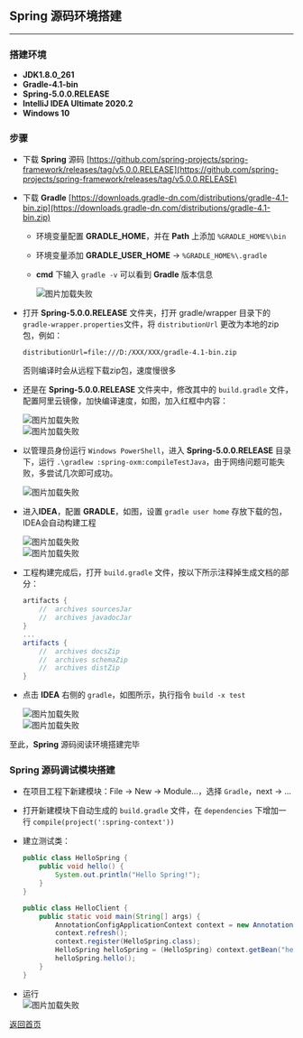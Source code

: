 ## **Spring 源码环境搭建**
-----------

### 搭建环境
* **JDK1.8.0_261**
* **Gradle-4.1-bin**
* **Spring-5.0.0.RELEASE**
* **IntelliJ IDEA Ultimate 2020.2**
* **Windows 10**

### **步骤**
* 下载 **Spring** 源码
[https://github.com/spring-projects/spring-framework/releases/tag/v5.0.0.RELEASE](https://github.com/spring-projects/spring-framework/releases/tag/v5.0.0.RELEASE)
* 下载 **Gradle**
[https://downloads.gradle-dn.com/distributions/gradle-4.1-bin.zip](https://downloads.gradle-dn.com/distributions/gradle-4.1-bin.zip)
    + 环境变量配置 **GRADLE_HOME**，并在 **Path** 上添加 `%GRADLE_HOME%\bin`
    + 环境变量添加 **GRADLE_USER_HOME** -> `%GRADLE_HOME%\.gradle`
    + **cmd** 下输入 `gradle -v` 可以看到 **Gradle** 版本信息  
    
        ![图片加载失败](https://maxwell-blog.cn/image/springsrcenv1.png)
        
* 打开 **Spring-5.0.0.RELEASE** 文件夹，打开 gradle/wrapper 目录下的 `gradle-wrapper.properties`文件，将 `distributionUrl` 更改为本地的zip包，例如：

    ```
    distributionUrl=file:///D:/XXX/XXX/gradle-4.1-bin.zip
    ```
    否则编译时会从远程下载zip包，速度慢很多
* 还是在 **Spring-5.0.0.RELEASE** 文件夹中，修改其中的 `build.gradle` 文件，配置阿里云镜像，加快编译速度，如图，加入红框中内容：  

    ![图片加载失败](https://maxwell-blog.cn/image/springsrcenv2.png)  
    ![图片加载失败](https://maxwell-blog.cn/image/springsrcenv3.png)

* 以管理员身份运行 `Windows PowerShell`，进入 **Spring-5.0.0.RELEASE** 目录下，运行 `.\gradlew :spring-oxm:compileTestJava`，由于网络问题可能失败，多尝试几次即可成功。  

    ![图片加载失败](https://maxwell-blog.cn/image/springsrcenv4.png)

* 进入**IDEA**，配置 **GRADLE**，如图，设置 `gradle user home` 存放下载的包，IDEA会自动构建工程  

    ![图片加载失败](https://maxwell-blog.cn/image/springsrcenv5.png)  
    ![图片加载失败](https://maxwell-blog.cn/image/springsrcenv6.png) 

* 工程构建完成后，打开 `build.gradle` 文件，按以下所示注释掉生成文档的部分：  

    ``` gradle
    artifacts {
        //	archives sourcesJar
        //	archives javadocJar
    }
    ...
    artifacts {
        //	archives docsZip
        //	archives schemaZip
        //	archives distZip
    }
    ```

* 点击 **IDEA** 右侧的 `gradle`，如图所示，执行指令 `build -x test`   

    ![图片加载失败](https://maxwell-blog.cn/image/springsrcenv7.png)  
    ![图片加载失败](https://maxwell-blog.cn/image/springsrcenv8.png)

至此，**Spring** 源码阅读环境搭建完毕

### **Spring 源码调试模块搭建**
* 在项目工程下新建模块：File -> New -> Module...，选择 `Gradle`，next -> ...
* 打开新建模块下自动生成的 `build.gradle` 文件，在 `dependencies` 下增加一行 `compile(project(':spring-context'))`
* 建立测试类：

    ``` java
    public class HelloSpring {
        public void hello() {
            System.out.println("Hello Spring!");
        }
    }
    ```

    ``` java
    public class HelloClient {
        public static void main(String[] args) {
            AnnotationConfigApplicationContext context = new AnnotationConfigApplicationContext();
            context.refresh();
            context.register(HelloSpring.class);
            HelloSpring helloSpring = (HelloSpring) context.getBean("helloSpring");
            helloSpring.hello();
        }
    }
    ```
* 运行  
![图片加载失败](https://maxwell-blog.cn/image/springsrcenv9.png)

[返回首页](https://maxwell-blog.cn)

    